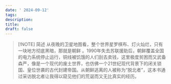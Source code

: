 ```yaml
---
date: ' 2024-09-12'
tags: 
description: 
title: 
draft: false
---
```

> [!NOTE] 简述
> 从夜晚的卫星地图看，整个世界星罗棋布、灯火灿烂，只有一块地方彻底黑暗，那就是朝鲜
。1990年失去苏联援助后，朝鲜覆盖全国的电力系统停止运行，铜线被饥饿的人们刮去卖钱，这里极度贫困而又武备森严，像是一个现代的废土世界，也仿佛一个21世纪现代背景下的闭关锁国、皇位世袭的古代封建帝国。从朝鲜逃离的人被称为“脱北者”，这本书通过采访脱北者让我得以窥见他们的荒诞而又无比真实的经历。




